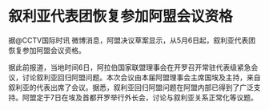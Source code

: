 # 叙利亚代表团恢复参加阿盟会议资格

据@CCTV国际时讯 微博消息，阿盟决议草案显示，从5月6日起，叙利亚代表团恢复参加阿盟会议资格。

据此前报道，当地时间6日，阿拉伯国家联盟理事会在开罗召开常驻代表级紧急会议，讨论叙利亚回归阿盟问题。本次会议由本届阿盟理事会主席国埃及主持，来自叙利亚的代表出席了会议。据悉，叙利亚回归阿盟问题在阿盟内部已得到了广泛支持。阿盟定于7日在埃及首都开罗举行外长会，讨论与叙利亚关系正常化等议题。

